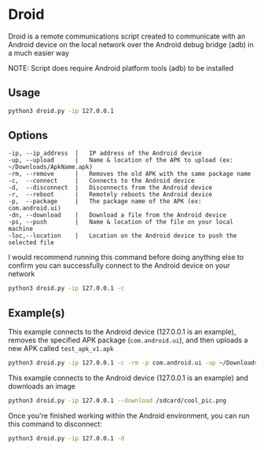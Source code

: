# Droid
Droid is a remote communications script created to communicate with an Android device on the local network over the Android debug bridge (adb) in a much easier way

NOTE: Script does require Android platform tools (adb) to be installed

## Usage
```bash
python3 droid.py -ip 127.0.0.1
```

## Options
```
-ip, --ip_address  |   IP address of the Android device
-up, --upload      |   Name & location of the APK to upload (ex: ~/Downloads/ApkName.apk)
-rm, --remove      |   Removes the old APK with the same package name
-c,  --connect     |   Connects to the Android device
-d,  --disconnect  |   Disconnects from the Android device
-r,  --reboot      |   Remotely reboots the Android device
-p,  --package     |   The package name of the APK (ex: com.android.ui)
-dn, --download    |   Download a file from the Android device
-ps, --push        |   Name & location of the file on your local machine
-loc,--location    |   Location on the Android device to push the selected file
```

I would recommend running this command before doing anything else to confirm you can successfully connect to the Android device on your network
```bash
python3 droid.py -ip 127.0.0.1 -c
```

## Example(s)
This example connects to the Android device (127.0.0.1 is an example), removes the specified APK package (`com.android.ui`), and then uploads a new APK called `test_apk_v1.apk`
```bash
python3 droid.py -ip 127.0.0.1 -c -rm -p com.android.ui -up ~/Downloads/test_apk_v1.apk
```

This example connects to the Android device (127.0.0.1 is an example) and downloads an image
```bash
python3 droid.py -ip 127.0.0.1 --download /sdcard/cool_pic.png
```

Once you're finished working within the Android environment, you can run this command to disconnect:
```bash
python3 droid.py -ip 127.0.0.1 -d
```
